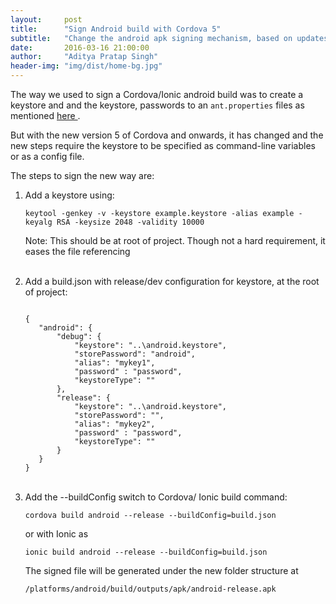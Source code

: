 ```yaml
---
layout:     post
title:      "Sign Android build with Cordova 5"
subtitle:   "Change the android apk signing mechanism, based on updates in Cordova 5"
date:       2016-03-16 21:00:00
author:     "Aditya Pratap Singh"
header-img: "img/dist/home-bg.jpg"
---
```


The way we used to sign a Cordova/Ionic android build was to create a keystore and and the keystore, 
passwords to an `ant.properties` files as mentioned 
<a href='https://forum.ionicframework.com/t/ionic-toturial-for-building-a-release-apk/15758' class="custom-links" target="_blank"> here </a>.

But with the new version 5 of Cordova and onwards, it has changed and the new steps require the keystore to be specified 
as command-line variables or as a config file. 

The steps to sign the new way are:

<ol>
  <li>Add a keystore using:
<pre><code>keytool -genkey -v -keystore example.keystore -alias example -keyalg RSA -keysize 2048 -validity 10000 </code></pre>

  Note: This should be at root of project. Though not a hard requirement, it eases the file referencing
  </li>
  <br/>
  
  <li>Add a build.json with release/dev configuration for keystore, at the root of project:
<pre><code>
{
   "android": {
       "debug": {
           "keystore": "..\android.keystore",
           "storePassword": "android",
           "alias": "mykey1",
           "password" : "password",
           "keystoreType": ""
       },
       "release": {
           "keystore": "..\android.keystore",
           "storePassword": "",
           "alias": "mykey2",
           "password" : "password",
           "keystoreType": ""
       }
   }
}
</code></pre>
  </li>
  <br/>
  
  <li>Add the --buildConfig switch to Cordova/ Ionic build command:
<pre><code>cordova build android --release --buildConfig=build.json</code></pre>

or with Ionic as 
<pre><code>ionic build android --release --buildConfig=build.json</code></pre>
  </li>
  
The signed file will be generated under the new folder structure at <pre><code>/platforms/android/build/outputs/apk/android-release.apk</code></pre>
 
 